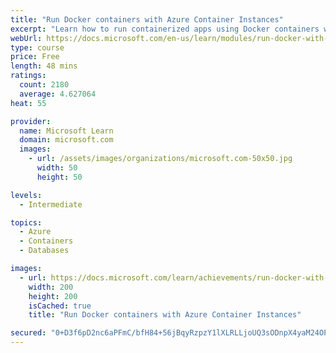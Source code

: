 ```yaml
---
title: "Run Docker containers with Azure Container Instances"
excerpt: "Learn how to run containerized apps using Docker containers with Azure Container Instances (ACI)."
webUrl: https://docs.microsoft.com/en-us/learn/modules/run-docker-with-azure-container-instances/
type: course
price: Free
length: 48 mins
ratings:
  count: 2180
  average: 4.627064
heat: 55

provider:
  name: Microsoft Learn
  domain: microsoft.com
  images:
    - url: /assets/images/organizations/microsoft.com-50x50.jpg
      width: 50
      height: 50

levels:
  - Intermediate

topics:
  - Azure
  - Containers
  - Databases

images:
  - url: https://docs.microsoft.com/learn/achievements/run-docker-with-azure-container-instances-social.png
    width: 200
    height: 200
    isCached: true
    title: "Run Docker containers with Azure Container Instances"

secured: "0+D3f6pD2nc6aPFmC/bfH84+56jBqyRzpzY1lXLRLLjoUQ3sODnpX4yaM24OPWELLjrGWVjvWPrg9mH+sS3OfrR5u9hTOYwuhFgreluYJuKP3krpnWsob8Jb1NmcystRk46muADoStrlpRBjp/rsRiOpJNHD/r36qjfY7DvPHC3Qb9BSdVE9zw0sJLYkowp7/FTcFe7w0QxNqCcGHLQ2nGI+3feGWYUAGVp/fjN590h083vDp/6wOikb0/AAye1ccNnogV7aLqAkdRFcqG66dbYsLjSl/N85qKZ5Aet+gUeVjRJYxKoy63f9X7x0TKRizPDHHYYBoFox4ETpa0BHVj4DZ2u+WwJ1FoYX2QMhj1SMdmrRTjs6YiWAR8kPeEcvcYFi95GDf+aM96FxPEf9TQ==;e7UQHQ2NAZ9NKNTvxj1MfQ=="
---
```


